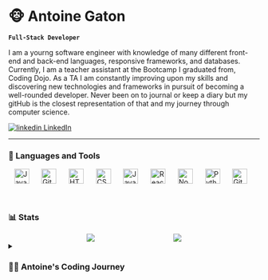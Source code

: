 # 🐵 Antoine Gaton

**`Full-Stack Developer`**

I am a yourng software engineer with knowledge of many different front-end and back-end languages, responsive frameworks, and databases. Currently, I am a teacher assistant at the Bootcamp I graduated from, Coding Dojo. As a TA I am constantly improving upon my skills and discovering new technologies and frameworks in pursuit of becoming a well-rounded developer. Never been on to journal or keep a diary but my gitHub is the closest representation of that and my journey through computer science.
   <p align="left">
    <a href="https://www.linkedin.com/in/antoine-gaton/">
    <img src="https://i.stack.imgur.com/gVE0j.png" alt="linkedin"> LinkedIn
  </a> 
   </p>

---

### 🧰 Languages and Tools
<div style="display:flex; justify-content:space-evenly;">
<img align="left" alt="Java" width="30px" style="padding-right:10px;" src="https://cdn.jsdelivr.net/gh/devicons/devicon/icons/java/java-original.svg"/>
<img align="left" alt="Git" width="30px" style="padding-right:10px;" src="https://cdn.jsdelivr.net/gh/devicons/devicon/icons/git/git-original.svg" />
<img align="left" alt="HTML" width="30px" style="padding-right:10px;" src="https://cdn.jsdelivr.net/gh/devicons/devicon/icons/html5/html5-plain.svg" />
<img align="left" alt="CSS" width="30px" style="padding-right:10px;" src="https://cdn.jsdelivr.net/gh/devicons/devicon/icons/css3/css3-plain.svg" />
<img align="left" alt="JavaScript" width="30px" style="padding-right:10px;" src="https://cdn.jsdelivr.net/gh/devicons/devicon/icons/javascript/javascript-plain.svg" />
<img align="left" alt="React" width="30px" style="padding-right:10px;" src="https://cdn.jsdelivr.net/gh/devicons/devicon/icons/react/react-original.svg" />
<img align="left" alt="NodeJS" width="30px" style="padding-right:10px;" src="https://cdn.jsdelivr.net/gh/devicons/devicon/icons/nodejs/nodejs-original.svg" />
<img align="left" alt="Python" width="30px" style="padding-right:10px;" src="https://cdn.jsdelivr.net/gh/devicons/devicon/icons/python/python-plain.svg" />
<img align="left" alt="GitHub" width="30px" style="padding-right:10px;" src="https://cdn.jsdelivr.net/gh/devicons/devicon/icons/github/github-original.svg" />
</div>
<br />

#
### 📊 Stats
<div style="display:flex; justify-content:space-evenly;">
<img src="https://github-readme-streak-stats.herokuapp.com/?user=AntoineGaton"/>
<img src="https://github-readme-stats.vercel.app/api?username=AntoineGaton"/>
</div>

<details>
 <summary><h3>👨‍💻 Antoine's Coding Journey</h3></summary>
   If you are reading this...thanks! This hidden section is my cave painting. Where I can reflect and share where I came from and where I am going as a developer. My coding journey really started the day I first touched a keyboard but when the universe really jolted me onto this path is when the pandemic occured. As a nursing student in the last semester and ready to set his career in the medical field the pandemic was a real eye opener. As a person who is immunocompromised it was difficult doing long shift at the hospital and wondering about my safety and health. That's when I started reassing and wondering if that was the right path for me in the long run...

[website]: COMING SOON...
[youtube]: COMING sOON...
